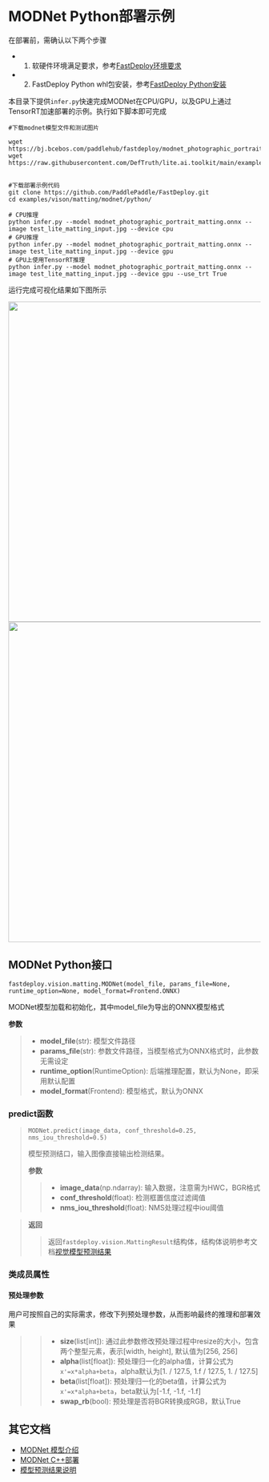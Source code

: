 # MODNet Python部署示例

在部署前，需确认以下两个步骤

- 1. 软硬件环境满足要求，参考[FastDeploy环境要求](../../../../../docs/the%20software%20and%20hardware%20requirements.md)  
- 2. FastDeploy Python whl包安装，参考[FastDeploy Python安装](../../../../../docs/quick_start)

本目录下提供`infer.py`快速完成MODNet在CPU/GPU，以及GPU上通过TensorRT加速部署的示例。执行如下脚本即可完成

```
#下载modnet模型文件和测试图片

wget https://bj.bcebos.com/paddlehub/fastdeploy/modnet_photographic_portrait_matting.onnx
wget https://raw.githubusercontent.com/DefTruth/lite.ai.toolkit/main/examples/lite/resources/test_lite_matting_input.jpg


#下载部署示例代码
git clone https://github.com/PaddlePaddle/FastDeploy.git
cd examples/vison/matting/modnet/python/

# CPU推理
python infer.py --model modnet_photographic_portrait_matting.onnx --image test_lite_matting_input.jpg --device cpu
# GPU推理
python infer.py --model modnet_photographic_portrait_matting.onnx --image test_lite_matting_input.jpg --device gpu
# GPU上使用TensorRT推理
python infer.py --model modnet_photographic_portrait_matting.onnx --image test_lite_matting_input.jpg --device gpu --use_trt True

```

运行完成可视化结果如下图所示

<img width="640" src="https://user-images.githubusercontent.com/67993288/184301892-457f7014-2dc0-4ad1-b688-43b41fac299a.jpg">
<img width="640" src="https://user-images.githubusercontent.com/67993288/184301871-c234dfdf-3b3d-46e4-8886-e1ac156c9e4a.jpg">

## MODNet Python接口

```
fastdeploy.vision.matting.MODNet(model_file, params_file=None, runtime_option=None, model_format=Frontend.ONNX)
```

MODNet模型加载和初始化，其中model_file为导出的ONNX模型格式

**参数**

> * **model_file**(str): 模型文件路径
> * **params_file**(str): 参数文件路径，当模型格式为ONNX格式时，此参数无需设定
> * **runtime_option**(RuntimeOption): 后端推理配置，默认为None，即采用默认配置
> * **model_format**(Frontend): 模型格式，默认为ONNX

### predict函数

> ```
> MODNet.predict(image_data, conf_threshold=0.25, nms_iou_threshold=0.5)
> ```
>
> 模型预测结口，输入图像直接输出检测结果。
>
> **参数**
>
> > * **image_data**(np.ndarray): 输入数据，注意需为HWC，BGR格式
> > * **conf_threshold**(float): 检测框置信度过滤阈值
> > * **nms_iou_threshold**(float): NMS处理过程中iou阈值

> **返回**
>
> > 返回`fastdeploy.vision.MattingResult`结构体，结构体说明参考文档[视觉模型预测结果](../../../../../docs/api/vision_results/)

### 类成员属性
#### 预处理参数
用户可按照自己的实际需求，修改下列预处理参数，从而影响最终的推理和部署效果


> > * **size**(list[int]): 通过此参数修改预处理过程中resize的大小，包含两个整型元素，表示[width, height], 默认值为[256, 256]
> > * **alpha**(list[float]): 预处理归一化的alpha值，计算公式为`x'=x*alpha+beta`，alpha默认为[1. / 127.5, 1.f / 127.5, 1. / 127.5]
> > * **beta**(list[float]): 预处理归一化的beta值，计算公式为`x'=x*alpha+beta`，beta默认为[-1.f, -1.f, -1.f]
> > * **swap_rb**(bool): 预处理是否将BGR转换成RGB，默认True



## 其它文档

- [MODNet 模型介绍](..)
- [MODNet C++部署](../cpp)
- [模型预测结果说明](../../../../../docs/api/vision_results/)
